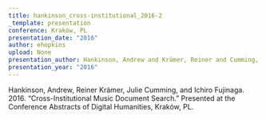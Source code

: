 ```yaml
---
title: hankinson_cross-institutional_2016-2
_template: presentation
conference: Kraków, PL
presentation_date: "2016"
author: ehopkins
upload: None
presentation_author: Hankinson, Andrew and Krämer, Reiner and Cumming, Julie and Fujinaga, Ichiro
presentation_year: "2016"
---
```

Hankinson, Andrew, Reiner Krämer, Julie Cumming, and Ichiro Fujinaga. 2016. “Cross-Institutional Music Document Search.” Presented at the Conference Abstracts of Digital Humanities, Kraków, PL.